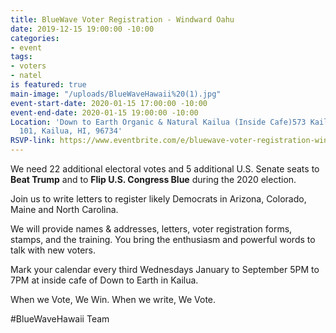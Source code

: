 ```yaml
---
title: BlueWave Voter Registration - Windward Oahu
date: 2019-12-15 19:00:00 -10:00
categories:
- event
tags:
- voters
- natel
is featured: true
main-image: "/uploads/BlueWaveHawaii%20(1).jpg"
event-start-date: 2020-01-15 17:00:00 -10:00
event-end-date: 2020-01-15 19:00:00 -10:00
Location: 'Down to Earth Organic & Natural Kailua (Inside Cafe)573 Kailua Road, #Suite
  101, Kailua, HI, 96734'
RSVP-link: https://www.eventbrite.com/e/bluewave-voter-registration-windward-oahu-tickets-86282115129
---
```


We need 22 additional electoral votes and 5 additional U.S. Senate seats to **Beat Trump** and to **Flip U.S. Congress Blue** during the 2020 election.

Join us to write letters to register likely Democrats in Arizona, Colorado, Maine and North Carolina.  

We will provide names & addresses, letters, voter registration forms, stamps, and the training.  You bring the enthusiasm and powerful words to talk with new voters.

Mark your calendar every third Wednesdays January to September 5PM to 7PM at inside cafe of Down to Earth in Kailua.

When we Vote, We Win. 
When we write, We Vote.

#BlueWaveHawaii Team